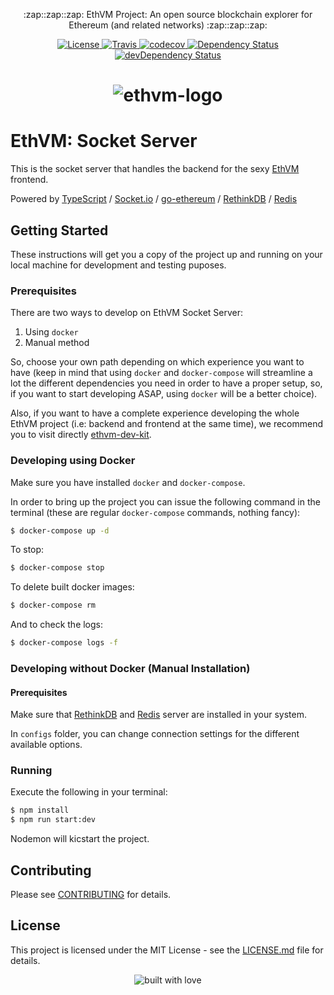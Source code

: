<div align="center">
  <p>:zap::zap::zap: EthVM Project: An open source blockchain explorer for Ethereum (and related networks) :zap::zap::zap:</p>
</div>

<div align="center">
  <a href="https://raw.githubusercontent.com/enKryptIO/ethvm-socket-server/master/LICENSE.md">
    <img alt="License" src="https://img.shields.io/dub/l/vibe-d.svg">
  </a>
  <a href="https://travis-ci.org/enKryptIO/ethvm-socket-server" target="_blank">
    <img alt="Travis" src="https://travis-ci.org/enKryptIO/ethvm-socket-server.svg?branch=master" />
  </a>
  <a href="https://codecov.io/gh/enKryptIO/ethvm-socket-server" target="_blank">
    <img alt="codecov" src="https://codecov.io/gh/enKryptIO/ethvm-socket-server/branch/master/graph/badge.svg" />
  </a>
  <a href="https://david-dm.org/enKryptIO/ethvm-socket-server" target="_blank">
    <img alt="Dependency Status" src="https://david-dm.org/enKryptIO/ethvm-socket-server.svg" />
  </a>
  <a href="https://david-dm.org/enKryptIO/ethvm-socket-server?type=dev" target="_blank">
    <img alt="devDependency Status" src="https://david-dm.org/enKryptIO/ethvm-socket-server/dev-status.svg" />
  </a>
</div>

<div align="center">
  <h1>
    <img src="https://raw.githubusercontent.com/enKryptIO/ethvm-socket-server/master/assets/logo.png" alt="ethvm-logo">
  </h1>
</div>

# EthVM: Socket Server

This is the socket server that handles the backend for the sexy [EthVM](https://github.com/enKryptIO/ethvm) frontend. 

Powered by [TypeScript](https://www.typescriptlang.org/) / [Socket.io](https://github.com/socketio/socket.io) / [go-ethereum](https://github.com/ethereum/go-ethereum) / [RethinkDB](https://github.com/rethinkdb/rethinkdb) / [Redis](https://redis.io/topics/quickstart)

## Getting Started

These instructions will get you a copy of the project up and running on your local machine for development and testing puposes.

### Prerequisites

There are two ways to develop on EthVM Socket Server:

1.  Using `docker`
2.  Manual method

So, choose your own path depending on which experience you want to have (keep in mind that using `docker` and `docker-compose` will streamline a lot the different dependencies you need in order to have a proper setup, so, if you want to start developing ASAP, using `docker` will be a better choice).

Also, if you want to have a complete experience developing the whole EthVM project (i.e: backend and frontend at the same time), we recommend you to visit directly [ethvm-dev-kit](https://github.com/enKryptIO/ethvm-dev-kit).

### Developing using Docker

Make sure you have installed `docker` and `docker-compose`.

In order to bring up the project you can issue the following command in the terminal (these are regular `docker-compose` commands, nothing fancy):

```sh
$ docker-compose up -d
```

To stop:

```sh
$ docker-compose stop
```

To delete built docker images:

```sh
$ docker-compose rm
```

And to check the logs:

```sh
$ docker-compose logs -f
```

### Developing without Docker (Manual Installation)

#### Prerequisites

Make sure that [RethinkDB](https://rethinkdb.com/docs/install/) and [Redis](https://redis.io/topics/quickstart) server are installed in your system.

In `configs` folder, you can change connection settings for the different available options.

### Running

Execute the following in your terminal:

```sh
$ npm install  
$ npm run start:dev
```

Nodemon will kicstart the project.

## Contributing

Please see [CONTRIBUTING](CONTRIBUTING.md) for details.

## License

This project is licensed under the MIT License - see the [LICENSE.md](LICENSE.md) file for details.

<div align="center">
  <img src="https://forthebadge.com/images/badges/built-with-love.svg" alt="built with love" />
</div>
